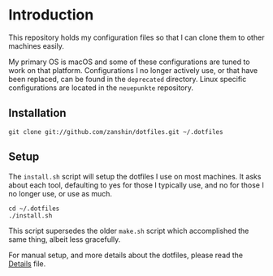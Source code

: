 # Introduction

This repository holds my configuration files so that I can clone them to other machines
easily.

My primary OS is macOS and some of these configurations are tuned to work on that platform.
Configurations I no longer actively use, or that have been replaced, can be found in the
`deprecated` directory. Linux specific configurations are located in the `neuepunkte` repository. 


## Installation

    git clone git://github.com/zanshin/dotfiles.git ~/.dotfiles

## Setup

The `install.sh` script will setup the dotfiles I use on most machines. It asks about each tool,
defaulting to yes for those I typically use, and no for those I no longer use, or use as much.

    cd ~/.dotfiles
    ./install.sh

This script supersedes the older `make.sh` script which accomplished the same thing, albeit less
gracefully.

For manual setup, and more details about the dotfiles, please read the [Details](DETAILS.markdown)
file.

